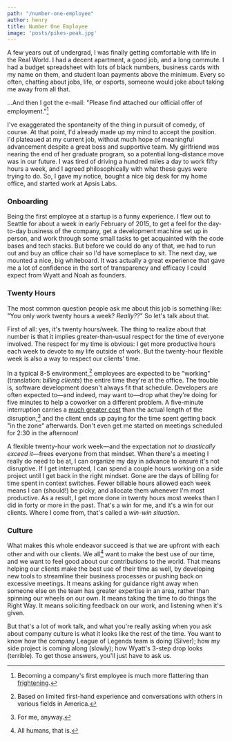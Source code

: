 ```yaml
---
path: "/number-one-employee"
author: henry
title: Number One Employee
image: 'posts/pikes-peak.jpg'
---
```


A few years out of undergrad, I was finally getting comfortable with life in the Real World. I had a decent apartment, a good job, and a long commute. I had a budget spreadsheet with lots of black numbers, business cards with my name on them, and student loan payments above the minimum. Every so often, chatting about jobs, life, or esports, someone would joke about taking me away from all that.

...And then I got the e-mail: "Please find attached our official offer of employment."[^1]

I've exaggerated the spontaneity of the thing in pursuit of comedy, of course. At that point, I'd already made up my mind to accept the position. I'd plateaued at my current job, without much hope of meaningful advancement despite a great boss and supportive team. My girlfriend was nearing the end of her graduate program, so a potential long-distance move was in our future. I was tired of driving a hundred miles a day to work fifty hours a week, and I agreed philosophically with what these guys were trying to do. So, I gave my notice, bought a nice big desk for my home office, and started work at Apsis Labs.

### Onboarding

Being the first employee at a startup is a funny experience. I flew out to Seattle for about a week in early February of 2015, to get a feel for the day-to-day business of the company, get a development machine set up in person, and work through some small tasks to get acquainted with the code bases and tech stacks. But before we could do any of that, we had to run out and buy an office chair so I'd have someplace to sit. The next day, we mounted a nice, big whiteboard. It was actually a great experience that gave me a lot of confidence in the sort of transparency and efficacy I could expect from Wyatt and Noah as founders.

### Twenty Hours

The most common question people ask me about this job is something like: "You only work twenty hours a week? *Really??*" So let's talk about that.

First of all: yes, it's twenty hours/week. The thing to realize about that number is that it implies greater-than-usual respect for the time of everyone involved. The respect for my time is obvious: I get more productive hours each week to devote to my life outside of work. But the twenty-hour flexible week is also a way to respect our clients' time.

In a typical 8-5 environment,[^2] employees are expected to be "working" (translation: *billing clients*) the entire time they're at the office. The trouble is, software development doesn't always fit that schedule. Developers are often expected to—and indeed, may want to—drop what they're doing for five minutes to help a coworker on a different problem. A five-minute interruption carries a [much greater cost](http://www.joelonsoftware.com/articles/fog0000000022.html) than the actual length of the disruption,[^3] and the client ends up paying for the time spent getting back "in the zone" afterwards. Don't even get me started on meetings scheduled for 2:30 in the afternoon!

A flexible twenty-hour work week—and the expectation *not to drastically exceed it*—frees everyone from that mindset. When there's a meeting I really do need to be at, I can organize my day in advance to ensure it's not disruptive. If I get interrupted, I can spend a couple hours working on a side project until I get back in the right mindset. Gone are the days of billing for time spent in context switches. Fewer billable hours allowed each week means I can (should!) be picky, and allocate them whenever I'm most productive. As a result, I get more done in twenty hours most weeks than I did in forty or more in the past. That's a win for me, and it's a win for our clients. Where I come from, that's called a *win-win situation*.

### Culture

What makes this whole endeavor succeed is that we are upfront with each other and with our clients. We all[^4] want to make the best use of our time, and we want to feel good about our contributions to the world. That means helping our clients make the best use of their time as well, by developing new tools to streamline their business processes or pushing back on excessive meetings. It means asking for guidance right away when someone else on the team has greater expertise in an area, rather than spinning our wheels on our own. It means taking the time to do things the Right Way. It means soliciting feedback on our work, and listening when it's given.

But that's a lot of work talk, and what you're really asking when you ask about company culture is what it looks like the rest of the time. You want to know how the company League of Legends team is doing (Silver); how my side project is coming along (slowly); how Wyatt's 3-step drop looks (terrible). To get those answers, you'll just have to ask us.

[^1]: Becoming a company's first employee is much more flattering than [frightening](http://apsis.io/apsis/blog/2015/04/23/work-sustainably).

[^2]: Based on limited first-hand experience and conversations with others in various fields in America.

[^3]: For me, anyway.

[^4]: All humans, that is.
